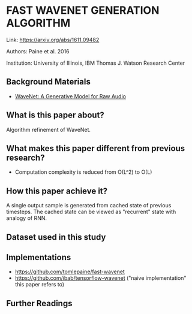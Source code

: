 # FAST WAVENET GENERATION ALGORITHM

Link: https://arxiv.org/abs/1611.09482

Authors: Paine et al. 2016

Institution: University of Illinois, IBM Thomas J. Watson Research Center


## Background Materials

- [WaveNet: A Generative Model for Raw Audio](https://arxiv.org/abs/1609.03499)

## What is this paper about?

Algorithm refinement of WaveNet.

## What makes this paper different from previous research?

- Computation complexity is reduced from O(L^2) to O(L)

## How this paper achieve it?

A single output sample is generated from cached state of previous timesteps.
The cached state can be viewed as "recurrent" state with analogy of RNN.

## Dataset used in this study


## Implementations

- https://github.com/tomlepaine/fast-wavenet
- https://github.com/ibab/tensorflow-wavenet ("naive implementation" this paper refers to)

## Further Readings
